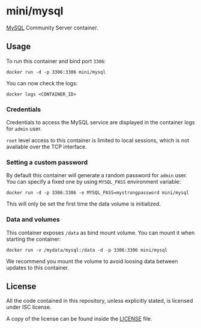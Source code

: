 # mini/mysql

[MySQL](http://dev.mysql.com/) Community Server container.

## Usage

To run this container and bind port `3306`:

```
docker run -d -p 3306:3306 mini/mysql
```

You can now check the logs:

```
docker logs <CONTAINER_ID>
```

### Credentials

Credentials to access the MySQL service are displayed in the container logs
for `admin` user.

`root` level access to this container is limited to local sessions, which is
not available over the TCP interface.

### Setting a custom password

By default this container will generate a random password for `admin` user.
You can specify a fixed one by using `MYSQL_PASS` environment variable:

```
docker run -d -p 3306:3306 -e MYSQL_PASS=mystrongpassword mini/mysql
```

This will only be set the first time the data volume is initialized.

### Data and volumes

This container exposes `/data` as bind mount volume. You can mount it
when starting the container:

```
docker run -v /mydata/mysql:/data -d -p 3306:3306 mini/mysql
```

We recommend you mount the volume to avoid loosing data between updates to this
container.

## License

All the code contained in this repository, unless explicitly stated, is
licensed under ISC license.

A copy of the license can be found inside the [LICENSE](LICENSE) file.
